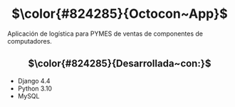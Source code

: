 <h1 align="center"> $\color{#824285}{Octocon~App}$ </h1>
<p align="left">
  <a>Aplicación de logística para PYMES de ventas de componentes de computadores. </a>
</p>
<p align="left">
  <h2 align="center"> $\color{#824285}{Desarrollada~con:}$ </h2>
  <ul>
    <li>Django 4.4</li>
    <li>Python 3.10</li>
    <li>MySQL</li>
  </ul>
</p>

